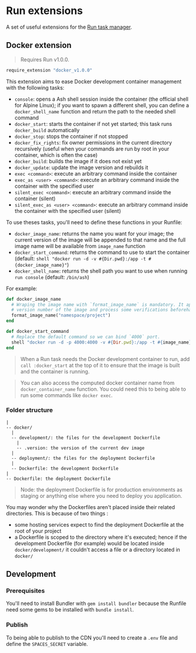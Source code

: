 # Run extensions

A set of useful extensions for the [Run task manager](https://github.com/pyrsmk/run).

## Docker extension

> Requires Run v1.0.0.

```rb
require_extension "docker_v1.0.0"
```

This extension aims to ease Docker development container management with the following tasks:

- `console`: opens a Ash shell session inside the container (the official shell for Alpine Linux); if you want to spawn a different shell, you can define a `docker_shell_name` function and return the path to the needed shell command
- `docker_start`: starts the container if not yet started; this task runs `docker_build` automatically
- `docker_stop`: stops the container if not stopped
- `docker_fix_rights`: fix owner permissions in the current directory recursively (useful when your commands are run by root in your container, which is often the case)
- `docker_build`: builds the image if it does not exist yet
- `docker_update`: update the image version and rebuilds it
- `exec <command>`: execute an arbitrary command inside the container
- `exec_as <user> <command>`: execute an arbitrary command inside the container with the specified user
- `silent_exec <command>`: execute an arbitrary command inside the container (silent)
- `silent_exec_as <user> <command>`: execute an arbitrary command inside the container with the specified user (silent)

To use theses tasks, you'll need to define these functions in your Runfile:

- `docker_image_name`: returns the name you want for your image; the current version of the image will be appended to that name and the full image name will be available from `image_name` function
- `docker_start_command`: returns the command to use to start the container (default: `shell "docker run -d -v #{Dir.pwd}:/app -t #{docker_image_name}"`)
- `docker_shell_name`: returns the shell path you want to use when running `run console` (default: `/bin/ash`)

For example:

```rb
def docker_image_name
  # Wraping the image name with `format_image_name` is mandatory. It appends the current
  # version number of the image and process some verifications beforehand.
  format_image_name("namespace/project")
end

def docker_start_command
  # Replace the default command so we can bind `4000` port.
  shell "docker run -d -p 4000:4000 -v #{Dir.pwd}:/app -t #{image_name}"
end
```

> When a Run task needs the Docker development container to run, add `call :docker_start` at the top of it to ensure that the image is built and the container is running.

> You can also access the computed docker container name from `docker_container_name` function. You could need this to being able to run some commands like `docker exec`.

### Folder structure

```
|
-- docker/
  |
  -- development/: the files for the development Dockerfile
    |
    -- .version: the version of the current dev image
  |
  -- deployment/: the files for the deployment Dockerfile
  |
  -- Dockerfile: the development Dockerfile
|
-- Dockerfile: the deployment Dockerfile
```

> Node: the deployment Dockerfile is for production environments as staging or anything else where you need to deploy you application.

You may wonder why the Dockerfiles aren't placed inside their related directories. This is because of two things :

- some hosting services expect to find the deployment Dockerfile at the root of your project
- a Dockerfile is scoped to the directory where it's executed; hence if the development Dockerfile (for example) would be located inside `docker/development/` it couldn't access a file or a directory located in `docker/`

## Development

### Prerequisites

You'll need to install Bundler with `gem install bundler` because the Runfile need some gems to be installed with `bundle install`.

### Publish

To being able to publish to the CDN you'll need to create a `.env` file and define the `SPACES_SECRET` variable.
